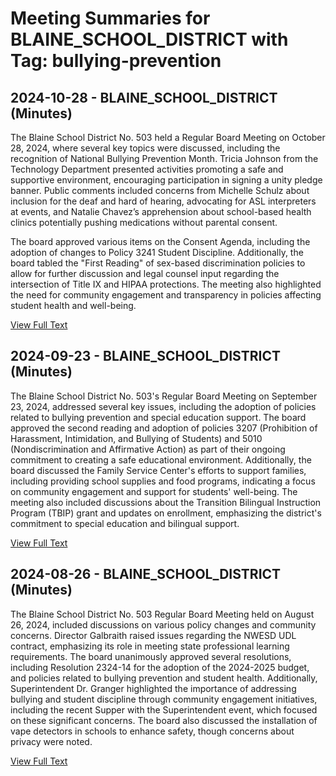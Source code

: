 # Meeting Summaries for BLAINE_SCHOOL_DISTRICT with Tag: bullying-prevention

## 2024-10-28 - BLAINE_SCHOOL_DISTRICT (Minutes)

The Blaine School District No. 503 held a Regular Board Meeting on October 28, 2024, where several key topics were discussed, including the recognition of National Bullying Prevention Month. Tricia Johnson from the Technology Department presented activities promoting a safe and supportive environment, encouraging participation in signing a unity pledge banner. Public comments included concerns from Michelle Schulz about inclusion for the deaf and hard of hearing, advocating for ASL interpreters at events, and Natalie Chavez’s apprehension about school-based health clinics potentially pushing medications without parental consent. 

The board approved various items on the Consent Agenda, including the adoption of changes to Policy 3241 Student Discipline. Additionally, the board tabled the "First Reading" of sex-based discrimination policies to allow for further discussion and legal counsel input regarding the intersection of Title IX and HIPAA protections. The meeting also highlighted the need for community engagement and transparency in policies affecting student health and well-being.

[View Full Text](https://raw.githubusercontent.com/VoronoiPerspectives/WashingtonStateSchoolBoardExplorer/refs/heads/main/data/countries/usa/states/wa/counties/whatcom/school_boards/blaine_school_district/2024/processed/2024-10-28-minutes.txt)

## 2024-09-23 - BLAINE_SCHOOL_DISTRICT (Minutes)

The Blaine School District No. 503's Regular Board Meeting on September 23, 2024, addressed several key issues, including the adoption of policies related to bullying prevention and special education support. The board approved the second reading and adoption of policies 3207 (Prohibition of Harassment, Intimidation, and Bullying of Students) and 5010 (Nondiscrimination and Affirmative Action) as part of their ongoing commitment to creating a safe educational environment. Additionally, the board discussed the Family Service Center's efforts to support families, including providing school supplies and food programs, indicating a focus on community engagement and support for students' well-being. The meeting also included discussions about the Transition Bilingual Instruction Program (TBIP) grant and updates on enrollment, emphasizing the district's commitment to special education and bilingual support.

[View Full Text](https://raw.githubusercontent.com/VoronoiPerspectives/WashingtonStateSchoolBoardExplorer/refs/heads/main/data/countries/usa/states/wa/counties/whatcom/school_boards/blaine_school_district/2024/processed/2024-09-23-minutes.txt)

## 2024-08-26 - BLAINE_SCHOOL_DISTRICT (Minutes)

The Blaine School District No. 503 Regular Board Meeting held on August 26, 2024, included discussions on various policy changes and community concerns. Director Galbraith raised issues regarding the NWESD UDL contract, emphasizing its role in meeting state professional learning requirements. The board unanimously approved several resolutions, including Resolution 2324-14 for the adoption of the 2024-2025 budget, and policies related to bullying prevention and student health. Additionally, Superintendent Dr. Granger highlighted the importance of addressing bullying and student discipline through community engagement initiatives, including the recent Supper with the Superintendent event, which focused on these significant concerns. The board also discussed the installation of vape detectors in schools to enhance safety, though concerns about privacy were noted.

[View Full Text](https://raw.githubusercontent.com/VoronoiPerspectives/WashingtonStateSchoolBoardExplorer/refs/heads/main/data/countries/usa/states/wa/counties/whatcom/school_boards/blaine_school_district/2024/processed/2024-08-26-minutes.txt)

